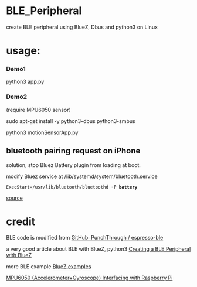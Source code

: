 # BLE_Peripheral
create BLE peripheral using BlueZ, Dbus and python3 on Linux

# usage: 

### Demo1
python3 app.py

### Demo2 
(require MPU6050 sensor)

sudo apt-get install -y python3-dbus python3-smbus

python3 motionSensorApp.py 

## bluetooth pairing request on iPhone
solution, stop Bluez Battery plugin from loading at boot.

modify Bluez service at /lib/systemd/system/bluetooth.service

`ExecStart=/usr/lib/bluetooth/bluetoothd `**`-P battery`**

[source](https://stackoverflow.com/a/66807717)

# credit
BLE code is modified from
[GitHub: PunchThrough / espresso-ble ](https://github.com/PunchThrough/espresso-ble)

a very good article about BLE with BlueZ, python3
[Creating a BLE Peripheral with BlueZ](https://punchthrough.com/creating-a-ble-peripheral-with-bluez)

more BLE example
[BlueZ examples](https://git.kernel.org/pub/scm/bluetooth/bluez.git/tree/test)

[MPU6050 (Accelerometer+Gyroscope) Interfacing with Raspberry Pi](https://www.electronicwings.com/raspberry-pi/mpu6050-accelerometergyroscope-interfacing-with-raspberry-pi)
